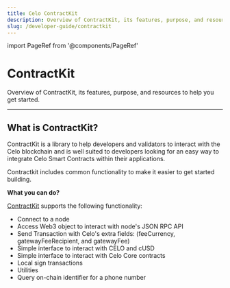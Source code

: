 ```yaml
---
title: Celo ContractKit
description: Overview of ContractKit, its features, purpose, and resources to help you get started.
slug: /developer-guide/contractkit
---
```


import PageRef from '@components/PageRef'

# ContractKit

Overview of ContractKit, its features, purpose, and resources to help you get started.

---

## What is ContractKit?

ContractKit is a library to help developers and validators to interact with the Celo blockchain and is well suited to developers looking for an easy way to integrate Celo Smart Contracts within their applications.

Contractkit includes common functionality to make it easier to get started building.

**What you can do?**

[ContractKit](../community/release-process/base-cli-contractkit-dappkit-utils) supports the following functionality:

- Connect to a node
- Access Web3 object to interact with node's JSON RPC API
- Send Transaction with Celo's extra fields: (feeCurrency, gatewayFeeRecipient, and gatewayFee)
- Simple interface to interact with CELO and cUSD
- Simple interface to interact with Celo Core contracts
- Local sign transactions
- Utilities
- Query on-chain identifier for a phone number

<PageRef url="/developer-guide/contractkit/setup" pageName="Setup"/>

<PageRef url="/developer-guide/contractkit/usage" pageName="Using the kit"/>

<PageRef url="https://celo-sdk-docs.readthedocs.io/" pageName="SDK Reference Docs"/>
